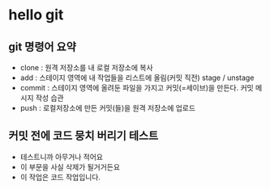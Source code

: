 # hello git

## git 명령어 요약

- clone : 원격 저장소를 내 로컬 저장소에 복사
- add : 스테이지 영역에 내 작업들을 리스트에 올림(커밋 직전) stage / unstage
- commit : 스테이지 영역에 올려둔 파일을 가지고 커밋(=세이브)을 만든다. 커밋 메시지 작성 습관
- push : 로컬저장소에 만든 커밋(들)을 원격 저장소에 업로드

## 커밋 전에 코드 뭉치 버리기 테스트
- 테스트니까 아무거나 적어요
- 이 부문을 사실 삭제가 될거거든요
- 이 작업은 코드 작업입니다.
